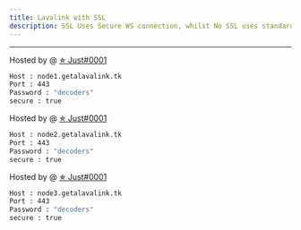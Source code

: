 ```yaml
---
title: Lavalink with SSL
description: SSL Uses Secure WS connection, whilst No SSL uses standard WS. if you want to use the SSL lavalink you need to make sure your bot uses that protocol.
---
```


---
Hosted by @ [✯ Just#0001](https://discord.gg/GWynmGRwpD)
```bash
Host : node1.getalavalink.tk
Port : 443
Password : "decoders"
secure : true
```

Hosted by @ [✯ Just#0001](https://discord.gg/GWynmGRwpD)
```bash
Host : node2.getalavalink.tk
Port : 443
Password : "decoders"
secure : true
```

Hosted by @ [✯ Just#0001](https://discord.gg/GWynmGRwpD)
```bash
Host : node3.getalavalink.tk
Port : 443
Password : "decoders"
secure : true
```
